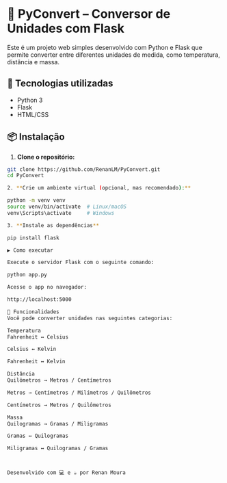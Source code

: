 # 🔄 PyConvert – Conversor de Unidades com Flask

Este é um projeto web simples desenvolvido com Python e Flask que permite converter entre diferentes unidades de medida, como temperatura, distância e massa.

## 🚀 Tecnologias utilizadas

- Python 3
- Flask
- HTML/CSS

## 📦 Instalação

1. **Clone o repositório:**

```bash
git clone https://github.com/RenanLM/PyConvert.git
cd PyConvert

2. **Crie um ambiente virtual (opcional, mas recomendado):**

python -m venv venv
source venv/bin/activate  # Linux/macOS
venv\Scripts\activate     # Windows

3. **Instale as dependências**

pip install flask

▶️ Como executar

Execute o servidor Flask com o seguinte comando:

python app.py

Acesse o app no navegador:

http://localhost:5000

🧪 Funcionalidades
Você pode converter unidades nas seguintes categorias:

Temperatura
Fahrenheit ↔ Celsius

Celsius ↔ Kelvin

Fahrenheit ↔ Kelvin

Distância
Quilômetros → Metros / Centímetros

Metros → Centímetros / Milímetros / Quilômetros

Centímetros → Metros / Quilômetros

Massa
Quilogramas → Gramas / Miligramas

Gramas ↔ Quilogramas

Miligramas ↔ Quilogramas / Gramas



Desenvolvido com 💻 e ☕ por Renan Moura